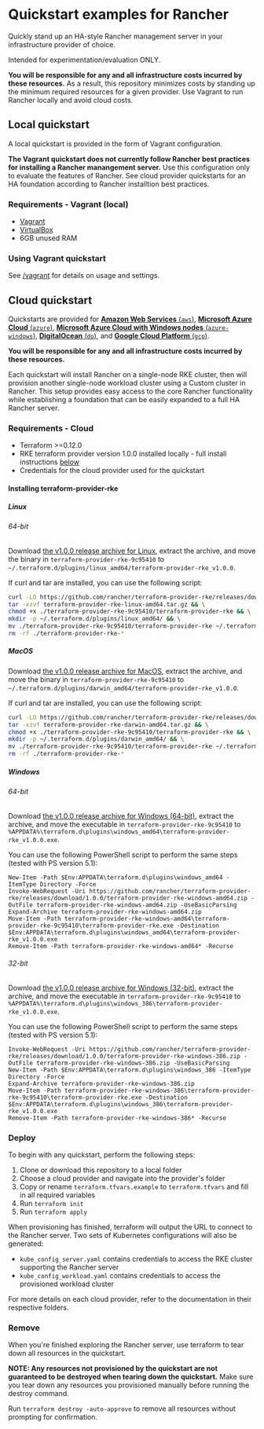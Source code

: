 # Quickstart examples for Rancher

Quickly stand up an HA-style Rancher management server in your infrastructure provider of choice.

Intended for experimentation/evaluation ONLY.

**You will be responsible for any and all infrastructure costs incurred by these resources.**
As a result, this repository minimizes costs by standing up the minimum required resources for a given provider.
Use Vagrant to run Rancher locally and avoid cloud costs.

## Local quickstart

A local quickstart is provided in the form of Vagrant configuration.

**The Vagrant quickstart does not currently follow Rancher best practices for installing a Rancher manangement server.**
Use this configuration only to evaluate the features of Rancher.
See cloud provider quickstarts for an HA foundation according to Rancher installtion best practices.

### Requirements - Vagrant (local)

- [Vagrant](https://www.vagrantup.com)
- [VirtualBox](https://www.virtualbox.org)
- 6GB unused RAM

### Using Vagrant quickstart

See [/vagrant](./vagrant) for details on usage and settings.


## Cloud quickstart

Quickstarts are provided for [**Amazon Web Services** (`aws`)](./aws), [**Microsoft Azure Cloud** (`azure`)](./azure), [**Microsoft Azure Cloud with Windows nodes** (`azure-windows`)](./azure-windows), [**DigitalOcean** (`do`)](./do), and [**Google Cloud Platform** (`gcp`)](./gcp).

**You will be responsible for any and all infrastructure costs incurred by these resources.**

Each quickstart will install Rancher on a single-node RKE cluster, then will provision another single-node workload cluster using a Custom cluster in Rancher.
This setup provides easy access to the core Rancher functionality while establishing a foundation that can be easily expanded to a full HA Rancher server.

### Requirements - Cloud

- Terraform >=0.12.0
- RKE terraform provider version 1.0.0 installed locally - full install instructions [below](#installing-terraform-provider-rke)
- Credentials for the cloud provider used for the quickstart

#### Installing terraform-provider-rke

##### Linux

###### 64-bit

Download [the v1.0.0 release archive for Linux](https://github.com/rancher/terraform-provider-rke/releases/download/1.0.0/terraform-provider-rke-linux-amd64.tar.gz),
extract the archive, and move the binary in `terraform-provider-rke-9c95410` to
`~/.terraform.d/plugins/linux_amd64/terraform-provider-rke_v1.0.0`.

If curl and tar are installed, you can use the following script:
```sh
curl -LO https://github.com/rancher/terraform-provider-rke/releases/download/1.0.0/terraform-provider-rke-linux-amd64.tar.gz && \
tar -xzvf terraform-provider-rke-linux-amd64.tar.gz && \
chmod +x ./terraform-provider-rke-9c95410/terraform-provider-rke && \
mkdir -p ~/.terraform.d/plugins/linux_amd64/ && \
mv ./terraform-provider-rke-9c95410/terraform-provider-rke ~/.terraform.d/plugins/linux_amd64/terraform-provider-rke_v1.0.0
rm -rf ./terraform-provider-rke-*
```

##### MacOS

Download [the v1.0.0 release archive for MacOS](https://github.com/rancher/terraform-provider-rke/releases/download/1.0.0/terraform-provider-rke-darwin-amd64.tar.gz),
extract the archive, and move the binary in `terraform-provider-rke-9c95410` to
`~/.terraform.d/plugins/darwin_amd64/terraform-provider-rke_v1.0.0`.

If curl and tar are installed, you can use the following script:
```sh
curl -LO https://github.com/rancher/terraform-provider-rke/releases/download/1.0.0/terraform-provider-rke-darwin-amd64.tar.gz && \
tar -xzvf terraform-provider-rke-darwin-amd64.tar.gz && \
chmod +x ./terraform-provider-rke-9c95410/terraform-provider-rke && \
mkdir -p ~/.terraform.d/plugins/darwin_amd64/ && \
mv ./terraform-provider-rke-9c95410/terraform-provider-rke ~/.terraform.d/plugins/darwin_amd64/terraform-provider-rke_v1.0.0
rm -rf ./terraform-provider-rke-*
```

##### Windows

###### 64-bit

Download [the v1.0.0 release archive for Windows (64-bit)](https://github.com/rancher/terraform-provider-rke/releases/download/1.0.0/terraform-provider-rke-windows-amd64.zip),
extract the archive, and move the executable in `terraform-provider-rke-9c95410` to
`%APPDATA%\terraform.d\plugins\windows_amd64\terraform-provider-rke_v1.0.0.exe`.

You can use the following PowerShell script to perform the same steps (tested with PS version 5.1):
```
New-Item -Path $Env:APPDATA\terraform.d\plugins\windows_amd64 -ItemType Directory -Force
Invoke-WebRequest -Uri https://github.com/rancher/terraform-provider-rke/releases/download/1.0.0/terraform-provider-rke-windows-amd64.zip -OutFile terraform-provider-rke-windows-amd64.zip -UseBasicParsing
Expand-Archive terraform-provider-rke-windows-amd64.zip
Move-Item -Path terraform-provider-rke-windows-amd64\terraform-provider-rke-9c95410\terraform-provider-rke.exe -Destination $Env:APPDATA\terraform.d\plugins\windows_amd64\terraform-provider-rke_v1.0.0.exe
Remove-Item -Path terraform-provider-rke-windows-amd64* -Recurse
```

###### 32-bit

Download [the v1.0.0 release archive for Windows (32-bit)](https://github.com/rancher/terraform-provider-rke/releases/download/1.0.0/terraform-provider-rke-windows-386.zip),
extract the archive, and move the executable in `terraform-provider-rke-9c95410` to
`%APPDATA%\terraform.d\plugins\windows_386\terraform-provider-rke_v1.0.0.exe`.

You can use the following PowerShell script to perform the same steps (tested with PS version 5.1):
```
Invoke-WebRequest -Uri https://github.com/rancher/terraform-provider-rke/releases/download/1.0.0/terraform-provider-rke-windows-386.zip -OutFile terraform-provider-rke-windows-386.zip -UseBasicParsing
New-Item -Path $Env:APPDATA\terraform.d\plugins\windows_386 -ItemType Directory -Force
Expand-Archive terraform-provider-rke-windows-386.zip
Move-Item -Path terraform-provider-rke-windows-386\terraform-provider-rke-9c95410\terraform-provider-rke.exe -Destination $Env:APPDATA\terraform.d\plugins\windows_386\terraform-provider-rke_v1.0.0.exe
Remove-Item -Path terraform-provider-rke-windows-386* -Recurse
```

### Deploy

To begin with any quickstart, perform the following steps:

1. Clone or download this repository to a local folder
1. Choose a cloud provider and navigate into the provider's folder
1. Copy or rename `terraform.tfvars.example` to `terraform.tfvars` and fill in all required variables
1. Run `terraform init`
1. Run `terraform apply`

When provisioning has finished, terraform will output the URL to connect to the Rancher server.
Two sets of Kubernetes configurations will also be generated:
- `kube_config_server.yaml` contains credentials to access the RKE cluster supporting the Rancher server
- `kube_config_workload.yaml` contains credentials to access the provisioned workload cluster

For more details on each cloud provider, refer to the documentation in their respective folders.

### Remove

When you're finished exploring the Rancher server, use terraform to tear down all resources in the quickstart.

**NOTE: Any resources not provisioned by the quickstart are not guaranteed to be destroyed when tearing down the quickstart.**
Make sure you tear down any resources you provisioned manually before running the destroy command.

Run `terraform destroy -auto-approve` to remove all resources without prompting for confirmation.

